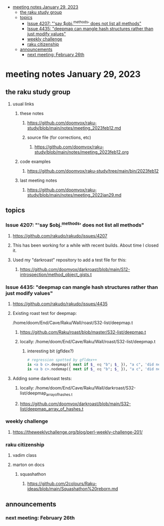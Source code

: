 - [meeting notes January 29, 2023](#org22c6c2b)
  - [the raku study group](#org25cd624)
  - [topics](#orgad2bf28)
    - [Issue 4207: "'say $obj.<sup>methods</sup>' does not list all methods"](#org116d682)
    - [Issue 4435: "deepmap can mangle hash structures rather than just modify values"](#orgf2f2688)
    - [weekly challenge](#org1a17476)
    - [raku citizenship](#org449ef77)
  - [announcements](#org88a7406)
    - [next meeting: February 26th](#org57ceb46)


<a id="org22c6c2b"></a>

# meeting notes January 29, 2023


<a id="org25cd624"></a>

## the raku study group

1.  usual links

    1.  these notes
    
        1.  <https://github.com/doomvox/raku-study/blob/main/notes/meeting_2023feb12.md>
        
        2.  source file (for corrections, etc)
        
            1.  <https://github.com/doomvox/raku-study/blob/main/notes/meeting_2023feb12.org>
    
    2.  code examples
    
        1.  <https://github.com/doomvox/raku-study/tree/main/bin/2023feb12>
    
    3.  last meeting notes
    
        1.  <https://github.com/doomvox/raku-study/blob/main/notes/meeting_2022jan29.md>


<a id="orgad2bf28"></a>

## topics


<a id="org116d682"></a>

### Issue 4207: "'say $obj.<sup>methods</sup>' does not list all methods"

1.  <https://github.com/rakudo/rakudo/issues/4207>

2.  This has been working for a while with recent builds.  About time I closed it.

3.  Used my "darkroast" repository to add a test file for this:

    1.  <https://github.com/doomvox/darkroast/blob/main/S12-introspection/method_object_gists.t>


<a id="orgf2f2688"></a>

### Issue 4435: "deepmap can mangle hash structures rather than just modify values"

1.  <https://github.com/rakudo/rakudo/issues/4435>

2.  Existing roast test for deepmap:

    /home/doom/End/Cave/Raku/Wall/roast/S32-list/deepmap.t
    
    1.  <https://github.com/Raku/roast/blob/master/S32-list/deepmap.t>
    
    2.  locally: /home/doom/End/Cave/Raku/Wall/roast/S32-list/deepmap.t
    
        1.  interesting bit (gfldex?)
        
            ```raku
            # regression spotted by gfldex++
            is <a b c>.deepmap({ next if $_ eq "b"; $_ }), "a c", 'did next work';
            is <a b c>.nodemap({ next if $_ eq "b"; $_ }), "a c", 'did next work';
            ```

3.  Adding some darkroast tests:

    1.  locally: /home/doom/End/Cave/Raku/Wall/darkroast/S32-list/deepmap<sub>array</sub><sub>of</sub><sub>hashes.t</sub>
    
    2.  <https://github.com/doomvox/darkroast/blob/main/S32-list/deepmap_array_of_hashes.t>


<a id="org1a17476"></a>

### weekly challenge

1.  <https://theweeklychallenge.org/blog/perl-weekly-challenge-201/>


<a id="org449ef77"></a>

### raku citizenship

1.  vadim class

2.  marton on docs

    1.  squashathon
    
        1.  <https://github.com/2colours/Raku-ideas/blob/main/Squashathon%20reborn.md>


<a id="org88a7406"></a>

## announcements


<a id="org57ceb46"></a>

### next meeting: February 26th
